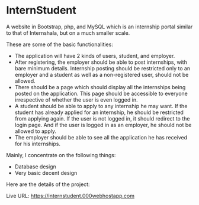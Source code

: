 # InternStudent

A website in Bootstrap, php, and MySQL which is an internship portal similar to that of Internshala, but on a much smaller scale.

These are some of the basic functionalities:

- The application will have 2 kinds of users, student, and employer.
- After registering, the employer should be able to post internships, with bare minimum details. Internship posting should be restricted only to an employer and a student as well as a non-registered user, should not be allowed.
- There should be a page which should display all the internships being posted on the application. This page should be accessible to everyone irrespective of whether the user is even logged in.
- A student should be able to apply to any internship he may want. If the student has already applied for an internship, he should be restricted from applying again. If the user is not logged in, it should redirect to the login page. And if the user is logged in as an employer, he should not be allowed to apply.
- The employer should be able to see all the application he has received for his internships.

Mainly, I concentrate on the following things:
- Database design
- Very basic decent design


Here are the details of the project:

Live URL: https://internstudent.000webhostapp.com
